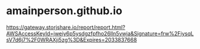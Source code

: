 # amainperson.github.io

https://gateway.storjshare.io/report/report.html?AWSAccessKeyId=jweiy6p5ysdgzfpfho26lln5vwja&Signature=frw%2FiysqLsV7d6j7%2F0WRAXji5zg%3D&Expires=2033837668